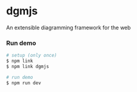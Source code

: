# dgmjs

An extensible diagramming framework for the web

### Run demo

```sh
# setup (only once)
$ npm link
$ npm link dgmjs

# run demo
$ npm run dev
```
